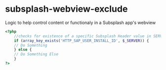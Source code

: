 # subsplash-webview-exclude
Logic to help control content or functionaly in a Subsplash app's webview

```php
<?php
    //checks for existence of a specific Subsplash Header value in SERVER global array
    if (array_key_exists('HTTP_SAP_USER_INSTALL_ID', $_SERVER)) {
    // Do Something
    } else {
    // Do Something Else
    }
?>
```
